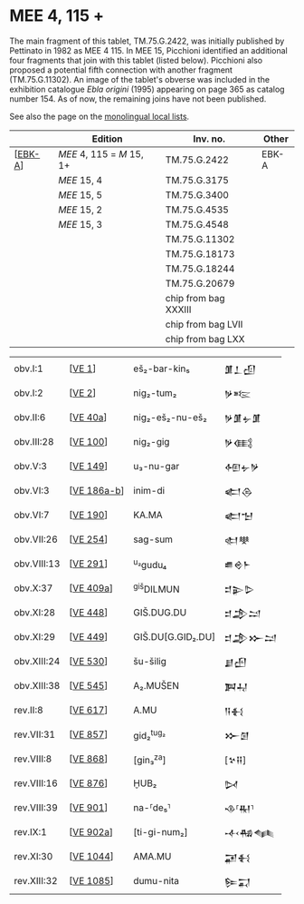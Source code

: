 # MEE 4, 115 +

The main fragment of this tablet, TM.75.G.2422, was initially published by Pettinato in 1982 as MEE 4 115. In MEE 15, Picchioni identified an additional four fragments that join with this tablet (listed below). Picchioni also proposed a potential fifth connection with another fragment (TM.75.G.11302). An image of the tablet's obverse was included in the exhibition catalogue *Ebla origini* (1995) appearing on page 365 as catalog number 154. As of now, the remaining joins have not been published.

See also the page on the [monolingual local lists](https://erica-scarpa.github.io/VE/Monolingual.html).

|           | **Edition**               | **Inv. no.**         | **Other** |
| --------- | ------------------------- | -------------------- | --------- |
| [[EBK-A]] | *MEE* 4, 115 = *M* 15, 1+ | TM.75.G.2422         | EBK-A     |
|           | *MEE* 15, 4               | TM.75.G.3175         |           |
|           | *MEE* 15, 5               | TM.75.G.3400         |           |
|           | *MEE* 15, 2               | TM.75.G.4535         |           |
|           | *MEE* 15, 3               | TM.75.G.4548         |           |
|           |                           | TM.75.G.11302        |           |
|           |                           | TM.75.G.18173        |           |
|           |                           | TM.75.G.18244        |           |
|           |                           | TM.75.G.20679        |           |
|           |                           | chip from bag XXXIII |           |
|           |                           | chip from bag LVII   |           |
|           |                           | chip from bag LXX    |           |

|             |               |                      |      |
| ----------- | ------------- | -------------------- | ---- |
| obv.I:1     | [[VE 1]]      | eš₂-bar-kin₅         | 𒂠𒁇𒌺  |
| obv.I:2     | [[VE 2]]      | nig₂-tum₂            | 𒃻𒌈   |
| obv.II:6    | [[VE 40a]]    | nig₂-eš₂-nu-eš₂      | 𒃻𒂠𒉡𒂠 |
| obv.III:28  | [[VE 100]]    | nig₂-gig             | 𒃻𒍼   |
| obv.V:3     | [[VE 149]]    | u₃-nu-gar            | 𒅇𒉡𒃻  |
| obv.VI:3    | [[VE 186a-b]] | inim-di              | 𒅗𒁲   |
| obv.VI:7    | [[VE 190]]    | KA.MA                | 𒅗𒈠   |
| obv.VII:26  | [[VE 254]]    | sag-sum              | 𒊕𒋧   |
| obv.VIII:13 | [[VE 291]]    | <sup>u₂</sup>gudu₄   | 𒌑𒄴𒈨  |
| obv.X:37    | [[VE 409a]]   | <sup>giš</sup>DILMUN | 𒄑𒉌𒌇  |
| obv.XI:28   | [[VE 448]]    | GIŠ.DUG.DU           | 𒄑𒂁𒁺  |
| obv.XI:29   | [[VE 449]]    | GIŠ.DU[G.GID₂.DU]    | 𒄑𒂁𒁍𒁺 |
| obv.XIII:24 | [[VE 530]]    | šu-šilig             | 𒋗𒍂   |
| obv.XIII:38 | [[VE 545]]    | A₂.MUŠEN             | 𒀉𒄷   |
| rev.II:8    | [[VE 617]]    | A.MU                 | 𒀀𒈬   |
| rev.VII:31  | [[VE 857]]    | gid₂<sup>tug₂</sup>  | 𒁍𒌆   |
| rev.VIII:8  | [[VE 868]]    | [gin₃<sup>za</sup>]  | [𒆳𒍝] |
| rev.VIII:16 | [[VE 876]]    | ḪUB₂                 | 𒄸    |
| rev.VIII:39 | [[VE 901]]    | na-⸢de₅⸣             | 𒈾⸢𒊑⸣ |
| rev.IX:1    | [[VE 902a]]   | [ti-gi-num₂]         | 𒋾𒄀𒈝  |
| rev.XI:30   | [[VE 1044]]   | AMA.MU               | 𒂼𒈬   |
| rev.XIII:32 | [[VE 1085]]   | dumu-nita            | 𒌉𒍑   |



[//begin]: # "Autogenerated link references for markdown compatibility"
[EBK-A]: EBK-A "MEE 4, 115 +"
[VE 1]: <VE 1> "VE 1: 𒂠𒁇𒌺"
[VE 2]: <VE 2> "VE 2 𒃻𒁺"
[VE 40a]: <VE 40a> "VE 40a: 𒃻𒂠𒉡𒂠"
[VE 100]: <VE 100> "VE 100 𒃻𒍼"
[VE 149]: <VE 149> "VE 149 𒅇𒉡𒃻"
[VE 186a-b]: <VE 186a-b> "VE 186a-b"
[VE 190]: <VE 190> "VE 190"
[VE 254]: <VE 254> "VE 254"
[VE 291]: <VE 291> "VE 291"
[VE 409a]: <VE 409a> "VE 409a"
[VE 448]: <VE 448> "VE 448 𒄑𒂁𒁺"
[VE 449]: <VE 449> "VE 449 𒄑𒂁𒁍𒁺"
[VE 530]: <VE 530> "VE 530"
[VE 545]: <VE 545> "VE 545"
[VE 617]: <VE 617> "VE 617 𒀀𒈬"
[VE 857]: <VE 857> "VE 857"
[VE 868]: <VE 868> "VE 868"
[VE 876]: <VE 876> "VE 876 𒄸"
[VE 901]: <VE 901> "VE 901"
[VE 902a]: <VE 902a> "VE 902a"
[VE 1044]: <VE 1044> "VE 1044 𒂼𒈬"
[VE 1085]: <VE 1085> "VE 1085 𒌉𒍑"
[//end]: # "Autogenerated link references"